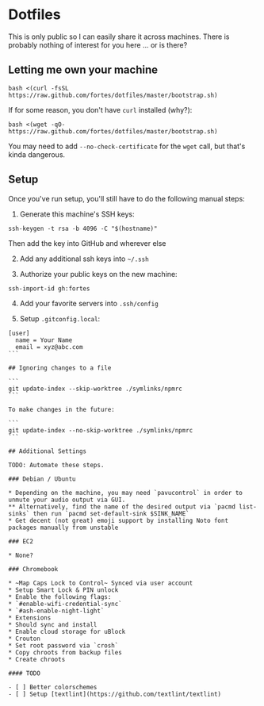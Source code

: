 # Dotfiles

This is only public so I can easily share it across machines. There is probably nothing of interest for you here ... or is there?

## Letting me own your machine

```
bash <(curl -fsSL https://raw.github.com/fortes/dotfiles/master/bootstrap.sh)
```

If for some reason, you don't have `curl` installed (why?):

```
bash <(wget -qO- https://raw.github.com/fortes/dotfiles/master/bootstrap.sh)
```

You may need to add `--no-check-certificate` for the `wget` call, but that's kinda dangerous.

## Setup

Once you've run setup, you'll still have to do the following manual steps:

1. Generate this machine's SSH keys:

```
ssh-keygen -t rsa -b 4096 -C "$(hostname)"
```

Then add the key into GitHub and wherever else

2. Add any additional ssh keys into `~/.ssh`

3. Authorize your public keys on the new machine:

```
ssh-import-id gh:fortes
```

4. Add your favorite servers into `.ssh/config`

5. Setup `.gitconfig.local`:

  ````
  [user]
    name = Your Name
    email = xyz@abc.com
  ```

## Ignoring changes to a file

```
git update-index --skip-worktree ./symlinks/npmrc
```

To make changes in the future:

```
git update-index --no-skip-worktree ./symlinks/npmrc
```

## Additional Settings

TODO: Automate these steps.

### Debian / Ubuntu

* Depending on the machine, you may need `pavucontrol` in order to unmute your audio output via GUI.
** Alternatively, find the name of the desired output via `pacmd list-sinks` then run `pacmd set-default-sink $SINK_NAME`
* Get decent (not great) emoji support by installing Noto font packages manually from unstable

### EC2

* None?

### Chromebook

* ~Map Caps Lock to Control~ Synced via user account
* Setup Smart Lock & PIN unlock
* Enable the following flags:
  * `#enable-wifi-credential-sync`
  * `#ash-enable-night-light`
* Extensions
  * Should sync and install
  * Enable cloud storage for uBlock
* Crouton
  * Set root password via `crosh`
  * Copy chroots from backup files
  * Create chroots

#### TODO

- [ ] Better colorschemes
- [ ] Setup [textlint](https://github.com/textlint/textlint)

